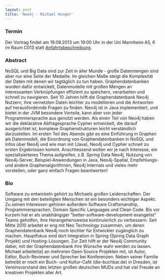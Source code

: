 ```yaml
---
layout: post
title: 'Neo4j - Michael Hunger'
---
```


### Termin

Der Vortrag findet am 19.09.2013 um 19:00 Uhr in der Uni Mannheim A5, 6 im Raum C013 statt [Anfahrtsbeschreibung](/getting-there).

### Abstract

NoSQL und Big Data sind zur Zeit in aller Munde - große Datenmengen sind aber nur eine Seite der Medaille. Im gleichen Maße steigt die Komplexität der Daten mit denen wir tagtäglich zu tun haben.
Graphendatenbanken wurden dafür entwickelt, Datenmodelle mit großen Mengen an interessanten Verknüpfungen effizient zu speichern, verarbeiten und schnell zu navigieren.
Seit 10 Jahren hilft die Graphendatenbank Neo4j Nutzern, ihre vernetzten Daten leichter zu modellieren und die Antworten auf herausfordernde Fragen zu finden. Neo4j ist in Java implementiert, und bietet in der JVM besondere Vorteile, kann aber von jeder Programmiersprache aus genutzt werden.
Als einen Teil von Neo4j haben wir die deklarative Abfragesprache Cypher entwickelt, die darauf ausgerichtet ist, komplexe Graphenstrukturen leicht verständlich darzustellen.
Im ersten Teil des Abends gibt es eine Einführung in Graphen als Datenmodell, die Einordnung von Graphendatenbanken in NoSQL und Infos über Neo4j und wie man mit (Java), Neo4j und Cypher schnell zu ersten Ergebnissen kommt.
Anschliessend wollen wir je nach Interesse, ein spezialisierteres Thema aufgreifen, z.B. Spring Data Neo4j, Nutzung von Neo4j-Server, Beispiel-Anwendungen in Java, Neo4j-Spatial, Empfehlungs- und andere Graphenalgorithmen, Neo4j Internals und vieles mehr vorstellen, oder ganz einfach Fragen beantworten!

### Bio

Software zu entwickeln gehört zu Michaels großen Leidenschaften. Der Umgang mit den beteiligten Menschen ist ein besonders wichtiger Aspekt. Zu seinen Interessen gehören außerdem Software Craftsmanship, Programmiersprachen, Domain Specific Languages und Clean Code.
Bis vor kurzem hat er als unabhängiger "better-software-development evangelist" Teams geholfen, ihre Herangehensweise kontinuierlich zu verbessern. Seit Mitte 2010 arbeitet er eng mit Neo Technology zusammen, um deren Graphendatenbank Neo4j noch leichter für Entwickler zugänglich zu machen. Hauptfokus sind dort Integration in Spring (Spring Data Graph Projekt) und Hosting-Lösungen. Zur Zeit hilft er der Neo4j Community dabei, mit der Graphendatenbank ihre Wünsche wahr werden zu lassen.
Michael arbeitet(e) an mehreren Open Source Projekten mit, ist Autor, Editor, Buch-Reviewer und Sprecher bei Konferenzen. Neben seiner Familie betreibt er noch ein Buch- und Kultur-Café (die-buchbar.de) in Dresden, ist Vereinsvorstand des letzten großen deutschen MUDs und hat viel Freude an kreativen Projekten aller Art.

